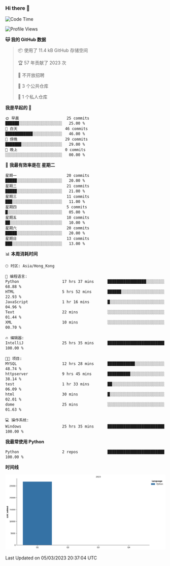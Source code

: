 ### Hi there 👋

<!--
**Mrzqd/Mrzqd** is a ✨ _special_ ✨ repository because its `README.md` (this file) appears on your GitHub profile.

Here are some ideas to get you started:

- 🔭 I’m currently working on ...
- 🌱 I’m currently learning ...
- 👯 I’m looking to collaborate on ...
- 🤔 I’m looking for help with ...
- 💬 Ask me about ...
- 📫 How to reach me: ...
- 😄 Pronouns: ...
- ⚡ Fun fact: ...
-->
<!--START_SECTION:waka-->
![Code Time](http://img.shields.io/badge/Code%20Time-41%20hrs%2054%20mins-blue)

![Profile Views](http://img.shields.io/badge/%E4%B8%AA%E4%BA%BA%E8%B5%84%E6%96%99%E8%A7%82%E7%9C%8B%E6%AC%A1%E6%95%B0-30-blue)

**🐱 我的 GitHub 数据** 

> 📦  使用了 11.4 kB GitHub 存储空间 
 > 
> 🏆 57 年贡献了 2023 次
 > 
> 🚫 不开放招聘
 > 
> 📜 3 个公共仓库 
 > 
> 🔑 1 个私人仓库 
 > 
**我是早起的 🐤** 

```text
🌞 早晨                     25 commits          ██████░░░░░░░░░░░░░░░░░░░   25.00 % 
🌆 白天                     46 commits          ████████████░░░░░░░░░░░░░   46.00 % 
🌃 傍晚                     29 commits          ███████░░░░░░░░░░░░░░░░░░   29.00 % 
🌙 晚上                     0 commits           ░░░░░░░░░░░░░░░░░░░░░░░░░   00.00 % 
```
📅 **我最有效率是在 星期二** 

```text
星期一                      20 commits          █████░░░░░░░░░░░░░░░░░░░░   20.00 % 
星期二                      21 commits          █████░░░░░░░░░░░░░░░░░░░░   21.00 % 
星期三                      11 commits          ███░░░░░░░░░░░░░░░░░░░░░░   11.00 % 
星期四                      5 commits           █░░░░░░░░░░░░░░░░░░░░░░░░   05.00 % 
星期五                      10 commits          ██░░░░░░░░░░░░░░░░░░░░░░░   10.00 % 
星期六                      20 commits          █████░░░░░░░░░░░░░░░░░░░░   20.00 % 
星期日                      13 commits          ███░░░░░░░░░░░░░░░░░░░░░░   13.00 % 
```


📊 **本周消耗时间** 

```text
🕑︎ 时区: Asia/Hong_Kong

💬 编程语言: 
Python                   17 hrs 37 mins      █████████████████░░░░░░░░   68.88 % 
HTML                     5 hrs 52 mins       ██████░░░░░░░░░░░░░░░░░░░   22.93 % 
JavaScript               1 hr 16 mins        █░░░░░░░░░░░░░░░░░░░░░░░░   04.96 % 
Text                     22 mins             ░░░░░░░░░░░░░░░░░░░░░░░░░   01.44 % 
XML                      10 mins             ░░░░░░░░░░░░░░░░░░░░░░░░░   00.70 % 

🔥 编辑器: 
IntelliJ                 25 hrs 35 mins      █████████████████████████   100.00 % 

🐱‍💻 项目: 
MYSQL                    12 hrs 28 mins      ████████████░░░░░░░░░░░░░   48.74 % 
httpserver               9 hrs 45 mins       ██████████░░░░░░░░░░░░░░░   38.14 % 
test                     1 hr 33 mins        ██░░░░░░░░░░░░░░░░░░░░░░░   06.09 % 
html                     30 mins             █░░░░░░░░░░░░░░░░░░░░░░░░   02.01 % 
dome                     25 mins             ░░░░░░░░░░░░░░░░░░░░░░░░░   01.63 % 

💻 操作系统: 
Windows                  25 hrs 35 mins      █████████████████████████   100.00 % 
```

**我最常使用 Python** 

```text
Python                   2 repos             █████████████████████████   100.00 % 
```



**时间线**

![Lines of Code chart](https://raw.githubusercontent.com/Mrzqd/Mrzqd/main/assets/bar_graph.png)


 Last Updated on 05/03/2023 20:37:04 UTC
<!--END_SECTION:waka-->
